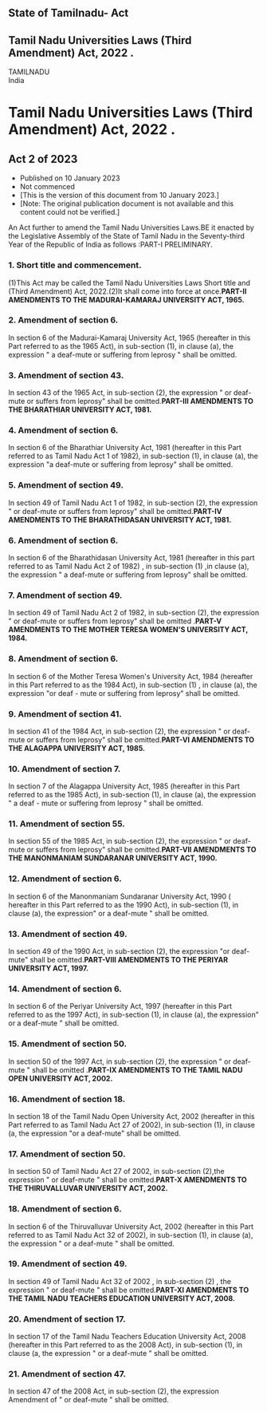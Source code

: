 ## State of Tamilnadu- Act

## Tamil Nadu Universities Laws (Third Amendment) Act, 2022 .

TAMILNADU  
India

# Tamil Nadu Universities Laws (Third Amendment) Act, 2022 .

## Act 2 of 2023

  * Published on 10 January 2023 
  * Not commenced 
  * [This is the version of this document from 10 January 2023.] 
  * [Note: The original publication document is not available and this content could not be verified.] 

An Act further to amend the Tamil Nadu Universities Laws.BE it enacted by the
Legislative Assembly of the State of Tamil Nadu in the Seventy-third Year of
the Republic of India as follows :PART-I PRELIMINARY.

### 1. Short title and commencement.

(1)This Act may be called the Tamil Nadu Universities Laws Short title and
(Third Amendment) Act, 2022.(2)It shall come into force at once.**PART-II
AMENDMENTS TO THE MADURAI-KAMARAJ UNIVERSITY ACT, 1965.**

### 2. Amendment of section 6.

In section 6 of the Madurai-Kamaraj University Act, 1965 (hereafter in this
Part referred to as the 1965 Act), in sub-section (1), in clause (a), the
expression " a deaf-mute or suffering from leprosy " shall be omitted.

### 3. Amendment of section 43.

In section 43 of the 1965 Act, in sub-section (2), the expression " or deaf-
mute or suffers from leprosy" shall be omitted.**PART-III AMENDMENTS TO THE
BHARATHIAR UNIVERSITY ACT, 1981.**

### 4. Amendment of section 6.

In section 6 of the Bharathiar University Act, 1981 (hereafter in this Part
referred to as Tamil Nadu Act 1 of 1982), in sub-section (1), in clause (a),
the expression "a deaf-mute or suffering from leprosy" shall be omitted.

### 5. Amendment of section 49.

In section 49 of Tamil Nadu Act 1 of 1982, in sub-section (2), the expression
" or deaf-mute or suffers from leprosy" shall be omitted.**PART-IV AMENDMENTS
TO THE BHARATHIDASAN UNIVERSITY ACT, 1981.**

### 6. Amendment of section 6.

In section 6 of the Bharathidasan University Act, 1981 (hereafter in this part
referred to as Tamil Nadu Act 2 of 1982) , in sub-section (1) ,in clause (a),
the expression " a deaf-mute or suffering from leprosy" shall be omitted.

### 7. Amendment of section 49.

In section 49 of Tamil Nadu Act 2 of 1982, in sub-section (2), the expression
" or deaf-mute or suffers from leprosy" shall be omitted .**PART-V AMENDMENTS
TO THE MOTHER TERESA WOMEN'S UNIVERSITY ACT, 1984.**

### 8. Amendment of section 6.

In section 6 of the Mother Teresa Women's University Act, 1984 (hereafter in
this Part referred to as the 1984 Act), in sub-section (1) , in clause (a),
the expression "or deaf - mute or suffering from leprosy" shall be omitted.

### 9. Amendment of section 41.

In section 41 of the 1984 Act, in sub-section (2), the expression " or deaf-
mute or suffers from leprosy" shall be omitted.**PART-VI AMENDMENTS TO THE
ALAGAPPA UNIVERSITY ACT, 1985.**

### 10. Amendment of section 7.

In section 7 of the Alagappa University Act, 1985 (hereafter in this Part
referred to as the 1985 Act), in sub-section (1), in clause (a), the
expression " a deaf - mute or suffering from leprosy " shall be omitted.

### 11. Amendment of section 55.

In section 55 of the 1985 Act, in sub-section (2), the expression " or deaf-
mute or suffers from leprosy" shall be omitted.**PART-VII AMENDMENTS TO THE
MANONMANIAM SUNDARANAR UNIVERSITY ACT, 1990.**

### 12. Amendment of section 6.

In section 6 of the Manonmaniam Sundaranar University Act, 1990 ( hereafter in
this Part referred to as the 1990 Act), in sub-section (1), in clause (a), the
expression" or a deaf-mute " shall be omitted.

### 13. Amendment of section 49.

In section 49 of the 1990 Act, in sub-section (2), the expression "or deaf-
mute" shall be omitted.**PART-VIII AMENDMENTS TO THE PERIYAR UNIVERSITY ACT,
1997.**

### 14. Amendment of section 6.

In section 6 of the Periyar University Act, 1997 (hereafter in this Part
referred to as the 1997 Act), in sub-section (1), in clause (a), the
expression" or a deaf-mute " shall be omitted.

### 15. Amendment of section 50.

In section 50 of the 1997 Act, in sub-section (2), the expression " or deaf-
mute " shall be omitted .**PART-IX AMENDMENTS TO THE TAMIL NADU OPEN
UNIVERSITY ACT, 2002.**

### 16. Amendment of section 18.

In section 18 of the Tamil Nadu Open University Act, 2002 (hereafter in this
Part referred to as Tamil Nadu Act 27 of 2002), in sub-section (1), in clause
(a, the expression "or a deaf-mute" shall be omitted.

### 17. Amendment of section 50.

In section 50 of Tamil Nadu Act 27 of 2002, in sub-section (2),the expression
" or deaf-mute " shall be omitted.**PART-X AMENDMENTS TO THE THIRUVALLUVAR
UNIVERSITY ACT, 2002.**

### 18. Amendment of section 6.

In section 6 of the Thiruvalluvar University Act, 2002 (hereafter in this Part
referred to as Tamil Nadu Act 32 of 2002), in sub-section (1), in clause (a),
the expression " or a deaf-mute " shall be omitted.

### 19. Amendment of section 49.

In section 49 of Tamil Nadu Act 32 of 2002 , in sub-section (2) , the
expression " or deaf-mute " shall be omitted.**PART-XI AMENDMENTS TO THE TAMIL
NADU TEACHERS EDUCATION UNIVERSITY ACT, 2008.**

### 20. Amendment of section 17.

In section 17 of the Tamil Nadu Teachers Education University Act, 2008
(hereafter in this Part referred to as the 2008 Act), in sub-section (1), in
clause (a, the expression " or a deaf-mute " shall be omitted.

### 21. Amendment of section 47.

In section 47 of the 2008 Act, in sub-section (2), the expression Amendment of
" or deaf-mute " shall be omitted.

